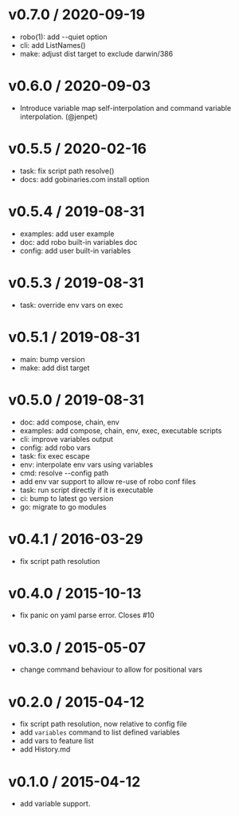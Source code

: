 
v0.7.0 / 2020-09-19
===================

  * robo(1): add --quiet option
  * cli: add ListNames()
  * make: adjust dist target to exclude darwin/386

v0.6.0 / 2020-09-03
===================

  * Introduce variable map self-interpolation and command variable interpolation. (@jenpet)

v0.5.5 / 2020-02-16
===================

  * task: fix script path resolve()
  * docs: add gobinaries.com install option

v0.5.4 / 2019-08-31
===================

  * examples: add user example
  * doc: add robo built-in variables doc
  * config: add user built-in variables

v0.5.3 / 2019-08-31
===================

  * task: override env vars on exec

v0.5.1 / 2019-08-31
===================

  * main: bump version
  * make: add dist target

v0.5.0 / 2019-08-31
===================

  * doc: add compose, chain, env
  * examples: add compose, chain, env, exec, executable scripts
  * cli: improve variables output
  * config: add robo vars
  * task: fix exec escape
  * env: interpolate env vars using variables
  * cmd: resolve --config path
  * add env var support to allow re-use of robo conf files
  * task: run script directly if it is executable
  * ci: bump to latest go version
  * go: migrate to go modules

v0.4.1 / 2016-03-29
===================

  * fix script path resolution

v0.4.0 / 2015-10-13
===================

  * fix panic on yaml parse error. Closes #10

v0.3.0 / 2015-05-07
===================

  * change command behaviour to allow for positional vars

v0.2.0 / 2015-04-12
===================

  * fix script path resolution, now relative to config file
  * add `variables` command to list defined variables
  * add vars to feature list
  * add History.md

v0.1.0 / 2015-04-12
===================

  * add variable support.
